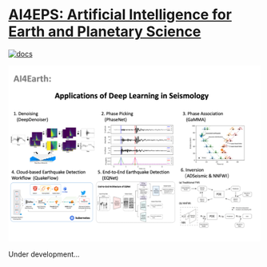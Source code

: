 <!--- # AI4EPS --->

# [AI4EPS: Artificial Intelligence for Earth and Planetary Science](https://ai4eps.github.io)

<!--- ## AI for earthquake monitoring --->

[![docs](https://github.com/AI4EPS/ai4eps.github.io/actions/workflows/docs.yml/badge.svg)](https://github.com/AI4EPS/ai4eps.github.io/actions/workflows/docs.yml)

<!-- ![](/docs/assets/defense_flyer_zhuwq.png) -->
![](https://github.com/AI4EPS/ai4eps.github.io/blob/master/docs/assets/defense_flyer_zhuwq.png?raw=true)

Under development...
